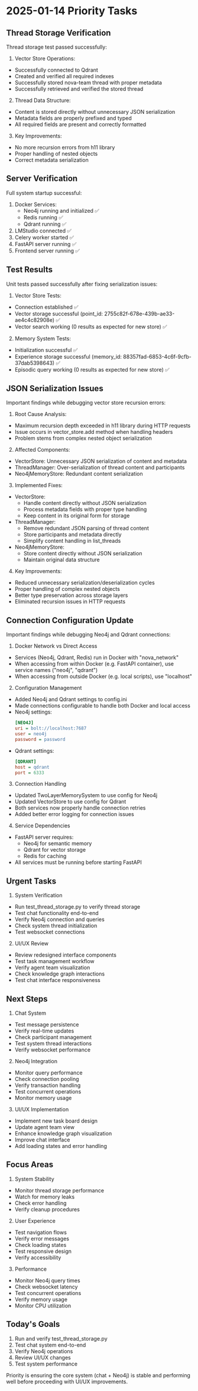 # 2025-01-14 Priority Tasks

## Thread Storage Verification

Thread storage test passed successfully:

1. Vector Store Operations:
- Successfully connected to Qdrant
- Created and verified all required indexes
- Successfully stored nova-team thread with proper metadata
- Successfully retrieved and verified the stored thread

2. Thread Data Structure:
- Content is stored directly without unnecessary JSON serialization
- Metadata fields are properly prefixed and typed
- All required fields are present and correctly formatted

3. Key Improvements:
- No more recursion errors from h11 library
- Proper handling of nested objects
- Correct metadata serialization

## Server Verification

Full system startup successful:
1. Docker Services:
   - Neo4j running and initialized ✅
   - Redis running ✅
   - Qdrant running ✅
2. LMStudio connected ✅
3. Celery worker started ✅
4. FastAPI server running ✅
5. Frontend server running ✅

## Test Results

Unit tests passed successfully after fixing serialization issues:

1. Vector Store Tests:
- Connection established ✅
- Vector storage successful (point_id: 2755c82f-678e-439b-ae33-ae4c4c82908e) ✅
- Vector search working (0 results as expected for new store) ✅

2. Memory System Tests:
- Initialization successful ✅
- Experience storage successful (memory_id: 88357fad-6853-4c6f-9cfb-37dab5398643) ✅
- Episodic query working (0 results as expected for new store) ✅

## JSON Serialization Issues

Important findings while debugging vector store recursion errors:

1. Root Cause Analysis:
- Maximum recursion depth exceeded in h11 library during HTTP requests
- Issue occurs in vector_store.add method when handling headers
- Problem stems from complex nested object serialization

2. Affected Components:
- VectorStore: Unnecessary JSON serialization of content and metadata
- ThreadManager: Over-serialization of thread content and participants
- Neo4jMemoryStore: Redundant content serialization

3. Implemented Fixes:
- VectorStore:
  * Handle content directly without JSON serialization
  * Process metadata fields with proper type handling
  * Keep content in its original form for storage
- ThreadManager:
  * Remove redundant JSON parsing of thread content
  * Store participants and metadata directly
  * Simplify content handling in list_threads
- Neo4jMemoryStore:
  * Store content directly without JSON serialization
  * Maintain original data structure

4. Key Improvements:
- Reduced unnecessary serialization/deserialization cycles
- Proper handling of complex nested objects
- Better type preservation across storage layers
- Eliminated recursion issues in HTTP requests

## Connection Configuration Update

Important findings while debugging Neo4j and Qdrant connections:

1. Docker Network vs Direct Access
- Services (Neo4j, Qdrant, Redis) run in Docker with "nova_network"
- When accessing from within Docker (e.g. FastAPI container), use service names ("neo4j", "qdrant")
- When accessing from outside Docker (e.g. local scripts), use "localhost"

2. Configuration Management
- Added Neo4j and Qdrant settings to config.ini
- Made connections configurable to handle both Docker and local access
- Neo4j settings:
  ```ini
  [NEO4J]
  uri = bolt://localhost:7687
  user = neo4j
  password = password
  ```
- Qdrant settings:
  ```ini
  [QDRANT]
  host = qdrant
  port = 6333
  ```

3. Connection Handling
- Updated TwoLayerMemorySystem to use config for Neo4j
- Updated VectorStore to use config for Qdrant
- Both services now properly handle connection retries
- Added better error logging for connection issues

4. Service Dependencies
- FastAPI server requires:
  - Neo4j for semantic memory
  - Qdrant for vector storage
  - Redis for caching
- All services must be running before starting FastAPI

## Urgent Tasks

1. System Verification
- Run test_thread_storage.py to verify thread storage
- Test chat functionality end-to-end
- Verify Neo4j connection and queries
- Check system thread initialization
- Test websocket connections

2. UI/UX Review
- Review redesigned interface components
- Test task management workflow
- Verify agent team visualization
- Check knowledge graph interactions
- Test chat interface responsiveness

## Next Steps

1. Chat System
- Test message persistence
- Verify real-time updates
- Check participant management
- Test system thread interactions
- Verify websocket performance

2. Neo4j Integration
- Monitor query performance
- Check connection pooling
- Verify transaction handling
- Test concurrent operations
- Monitor memory usage

3. UI/UX Implementation
- Implement new task board design
- Update agent team view
- Enhance knowledge graph visualization
- Improve chat interface
- Add loading states and error handling

## Focus Areas

1. System Stability
- Monitor thread storage performance
- Watch for memory leaks
- Check error handling
- Verify cleanup procedures

2. User Experience
- Test navigation flows
- Verify error messages
- Check loading states
- Test responsive design
- Verify accessibility

3. Performance
- Monitor Neo4j query times
- Check websocket latency
- Test concurrent operations
- Verify memory usage
- Monitor CPU utilization

## Today's Goals

1. Run and verify test_thread_storage.py
2. Test chat system end-to-end
3. Verify Neo4j operations
4. Review UI/UX changes
5. Test system performance

Priority is ensuring the core system (chat + Neo4j) is stable and performing well before proceeding with UI/UX improvements.
